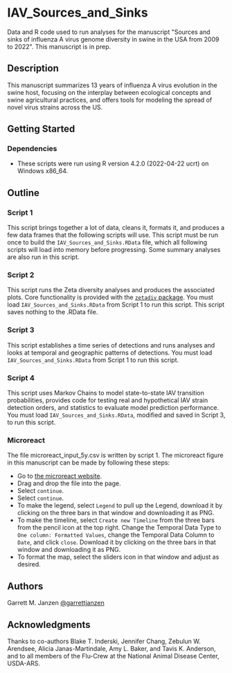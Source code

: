 # IAV_Sources_and_Sinks

Data and R code used to run analyses for the manuscript "Sources and sinks of influenza A virus genome diversity in swine in the USA from 2009 to 2022". This manuscript is in prep.

## Description

This manuscript summarizes 13 years of influenza A virus evolution in the swine host, focusing on the interplay between ecological concepts and swine agricultural practices, and offers tools for modeling the spread of novel virus strains across the US.

## Getting Started

### Dependencies

* These scripts were run using R version 4.2.0 (2022-04-22 ucrt) on Windows x86_64.

## Outline

### Script 1
This script brings together a lot of data, cleans it, formats it, and produces a few data frames that the following scripts will use. This script must be run once to build the `IAV_Sources_and_Sinks.RData` file, which all following scripts will load into memory before progressing. Some summary analyses are also run in this script.

### Script 2
This script runs the Zeta diversity analyses and produces the associated plots. Core functionality is provided with the [`zetadiv` package](https://cran.r-project.org/web/packages/zetadiv/index.html). You must load `IAV_Sources_and_Sinks.RData` from Script 1 to run this script. This script saves nothing to the .RData file.

### Script 3
This script establishes a time series of detections and runs analyses and looks at temporal and geographic patterns of detections. You must load `IAV_Sources_and_Sinks.RData` from Script 1 to run this script.

### Script 4
This script uses Markov Chains to model state-to-state IAV transition probabilities, provides code for testing real and hypothetical IAV strain detection orders, and statistics to evaluate model prediction performance. You must load `IAV_Sources_and_Sinks.RData`, modified and saved in Script 3, to run this script.

### Microreact
The file microreact_input_5y.csv is written by script 1. The microreact figure in this manuscript can be made by following these steps:
 * Go to [the microreact website](https://microreact.org/upload).
 * Drag and drop the file into the page.
 * Select `continue`.
 * Select `continue`.
 * To make the legend, select `Legend` to pull up the Legend, download it by clicking on the three bars in that window and downloading it as PNG.
 * To make the timeline, select `Create new Timeline` from the three bars from the pencil icon at the top right. Change the Temporal Data Type to `One column: Formatted Values`, change the Temporal Data Column to `Date`, and click `close`. Download it by clicking on the three bars in that window and downloading it as PNG.
 * To format the map, select the sliders icon in that window and adjust as desired.
   
## Authors
Garrett M. Janzen
[@garrettjanzen](https://twitter.com/garrettjanzen)

## Acknowledgments
Thanks to co-authors Blake T. Inderski, Jennifer Chang, Zebulun W. Arendsee, Alicia Janas-Martindale, Amy L. Baker, and Tavis K. Anderson, and to all members of the Flu-Crew at the National Animal Disease Center, USDA-ARS.


